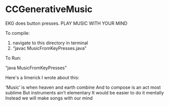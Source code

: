 # CCGenerativeMusic
EKG does button presses. PLAY MUSIC WITH YOUR MIND


To compile:

1. navigate to this directory in terminal
2. “javac MusicFromKeyPresses.java”

To Run:

“java MusicFromKeyPresses”


Here's a limerick I wrote about this:

‘Music’ is when heaven and earth combine
And to compose is an act most sublime
But instruments ain’t elementary
It would be easier to do it mentally
Instead we will make songs with our mind


